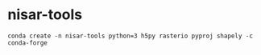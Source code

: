 # nisar-tools

```console
conda create -n nisar-tools python=3 h5py rasterio pyproj shapely -c conda-forge
```